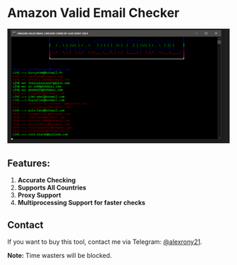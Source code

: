 # Amazon Valid Email Checker

![Image](https://raw.githubusercontent.com/thepythoncode97/Amazon-Valid-Email-Checker/main/Amazon_Valid_Email_Checker.png)

## Features:
1. **Accurate Checking**
2. **Supports All Countries**
3. **Proxy Support**
4. **Multiprocessing Support for faster checks**


Contact
---

If you want to buy this tool, contact me via Telegram: [@alexrony21](https://t.me/alexrony21).

**Note:** Time wasters will be blocked.
